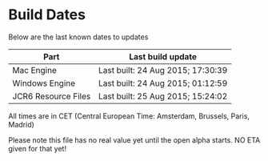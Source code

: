 # Build Dates

Below are the last known dates to updates

Part | Last build update
-----|-----
Mac Engine | Last built: 24 Aug 2015; 17:30:39
Windows Engine | Last built: 24 Aug 2015; 01:12:59
JCR6 Resource Files | Last built: 25 Aug 2015; 15:24:02
All times are in CET (Central European Time: Amsterdam, Brussels, Paris, Madrid)


Please note this file has no real value yet until the open alpha starts. NO ETA given for that yet!
